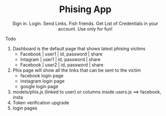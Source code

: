 <h1 align="center">Phising App</h1>
<p  align="center">
Sign in. Login. Send Links. Fish friends. Get List of Credentials in your account.
Use only for fun!
</p>

Todo

1. Dashboard is the default page that shows latest phising victims
    - Facebook | user1 | id, password | share
    - Intagram | user1 | id, password | share
    - Facebook | user2 | id, password | share
2. Phis page will show all the links that can be sent to the victim
    - facebook login page
    - instagram login page
    - google login page
3. models/phis.js (linked to user) or columns inside users.js ==> facebook, insta
4. Token verification upgrade
5. login pages
